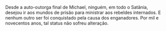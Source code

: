 ﻿Desde a auto-outorga final de Michael, ninguém, em todo o Satânia, desejou ir aos mundos de prisão para ministrar aos rebeldes internados. E nenhum outro ser foi conquistado pela causa dos enganadores. Por mil e novecentos anos, tal status não sofreu alteração.